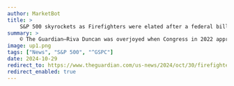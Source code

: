 ```yaml
---
author: MarketBot
title: >
    S&P 500 skyrockets as Firefighters were elated after a federal bill provided them support for cancer. Then came ‘a slap in the face’
summary: >
    © The Guardian—Riva Duncan was overjoyed when Congress in 2022 approved better support for federal wildland firefighters during their cancer battles. As a retired fire officer of the US Forest Service (USFS), Duncan had spent years fighting for the friends and colleagues who disproportionately fell ill.
image: up1.png
tags: ["News", "S&P 500", "^GSPC"]
date: 2024-10-29
redirect_to: https://www.theguardian.com/us-news/2024/oct/30/firefighters-federal-cancer-coverage
redirect_enabled: true
---
```

